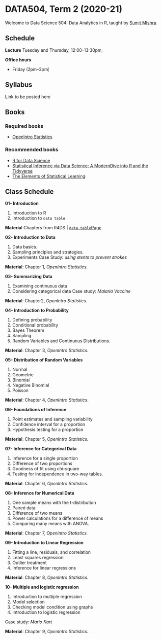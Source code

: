# DATA504, Term 2 (2020-21)

Welcome to Data Science 504: Data Analytics in R, taught by [Sumit Mishra](https://sites.google.com/site/mishrasumitr/home).

## Schedule

**Lecture** Tuesday and Thursday, 12:00–13:30pm, 


**Office hours**

- Friday (2pm–3pm)


## Syllabus

Link to be posted here

## Books

### Required books

- [OpenIntro Statistics](https://leanpub.com/openintro-statistics/)

### Recommended books

- [R for Data Science](https://r4ds.had.co.nz/)
- [Statistical Inference via Data Science: A ModernDive into R and the Tidyverse](https://moderndive.netlify.app/)
- [The Elements of Statistical Learning](http://web.stanford.edu/~hastie/ElemStatLearn/)

## Class Schedule

**01- Introduction**

1. Introduction to R
2. Introduction to `data table`

**Material** Chapters from R4DS | [`data.table`Page](https://cloud.r-project.org/web/packages/data.table/vignettes/datatable-intro.html)

**02- Introduction to Data**

1. Data basics.
2. Sampling principles and strategies.
3. Experiments
Case Study: *using stents to prevent strokes*

**Material**: Chapter 1, *OpenIntro Statistics*.

**03- Summarizing Data**

1. Examining continuous data
2. Considering categorical data
Case study: *Malaria Vaccine*

**Material**: Chapter2, *OpenIntro Statistics*. 

**04- Introduction to Probability**

1. Defining probability
2. Conditional probability
3. Bayes Theorem
4. Sampling
5. Random Variables and Continuous Distributions.

**Material**: Chapter 3, *OpenIntro Statistics*.

**05- Distribution of Random Variables**

1. Normal
2. Geometric
3. Binomial
4. Negative Binomial
5. Poisson

**Material**: Chapter 4, *OpenIntro Statistics*.

**06- Foundations of Inference**

1. Point estimates and sampling variability
2. Confidence interval for a proportion
3. Hypothesis testing for a proportion

**Material**: Chapter 5, *OpenIntro Statistics*.

**07- Inference for Categorical Data**

1. Inference for a single proportion
2. Difference of two proportions
3. Goodness of fit using chi-square
4. Testing for independence in two-way tables.

**Material**: Chapter 6, *OpenIntro Statistics*.

**08- Inference for Numerical Data**

1. One sample means with the t-distribution
2. Paired data
3. Difference of two means
4. Power calculations for a difference of means
5. Comparing many means with ANOVA.

**Material**: Chapter 7, *OpenIntro Statistics*.

**09- Introduction to Linear Regression**

1. Fitting a line, residuals, and correlation
2. Least squares regression
3. Outlier treatment
4. Inference for linear regressions

**Material**: Chapter 8, *OpenIntro Statistics*.

**10- Multiple and logistic regression**

1. Introduction to multiple regression
2. Model selection
3. Checking model condition using graphs 
4. Introduction to logistic regression

Case study: *Mario Kart*

**Material**: Chapter 9, *OpenIntro Statistics*.
